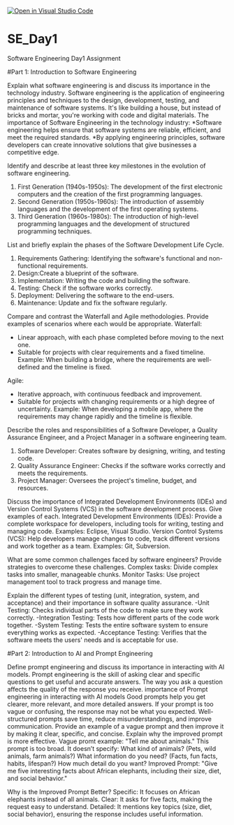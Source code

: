 [![Open in Visual Studio Code](https://classroom.github.com/assets/open-in-vscode-2e0aaae1b6195c2367325f4f02e2d04e9abb55f0b24a779b69b11b9e10269abc.svg)](https://classroom.github.com/online_ide?assignment_repo_id=18374061&assignment_repo_type=AssignmentRepo)
# SE_Day1
Software Engineering Day1 Assignment

#Part 1: Introduction to Software Engineering

Explain what software engineering is and discuss its importance in the technology industry.
Software engineering is the application of engineering principles and techniques to the design, development, testing, and maintenance of software systems. It's like building a house, but instead of bricks and mortar, you're working with code and digital materials.
The importance of Software Engineering in the technology industry:
*Software engineering helps ensure that software systems are reliable, efficient, and meet the required standards.
*By applying engineering principles, software developers can create innovative solutions that give businesses a competitive edge.

Identify and describe at least three key milestones in the evolution of software engineering.
1. First Generation (1940s-1950s): The development of the first electronic computers and the creation of the first programming languages.
2. Second Generation (1950s-1960s): The introduction of assembly languages and the development of the first operating systems.
3. Third Generation (1960s-1980s): The introduction of high-level programming languages and the development of structured programming techniques.

List and briefly explain the phases of the Software Development Life Cycle.
1. Requirements Gathering: Identifying the software's functional and non-functional requirements.
2. Design:Create a blueprint of the software.
3. Implementation: Writing the code and building the software.
4. Testing: Check if the software works correctly.
5. Deployment: Delivering the software to the end-users.
6. Maintenance: Update and fix the software regularly.

Compare and contrast the Waterfall and Agile methodologies. Provide examples of scenarios where each would be appropriate.
Waterfall:
- Linear approach, with each phase completed before moving to the next one.
- Suitable for projects with clear requirements and a fixed timeline.
Example: When building a bridge, where the requirements are well-defined and the timeline is fixed.

Agile:
- Iterative approach, with continuous feedback and improvement.
- Suitable for projects with changing requirements or a high degree of uncertainty.
Example: When developing a mobile app, where the requirements may change rapidly and the timeline is flexible.

Describe the roles and responsibilities of a Software Developer, a Quality Assurance Engineer, and a Project Manager in a software engineering team.
1. Software Developer: Creates software by designing, writing, and testing code.
2. Quality Assurance Engineer: Checks if the software works correctly and meets the requirements.
3. Project Manager: Oversees the project's timeline, budget, and resources.

Discuss the importance of Integrated Development Environments (IDEs) and Version Control Systems (VCS) in the software development process. Give examples of each.
Integrated Development Environments (IDEs): Provide a complete workspace for developers, including tools for writing, testing and managing code. Examples: Eclipse, Visual Studio.
Version Control Systems (VCS): Help developers manage changes to code, track different versions and work together as a team. Examples: Git, Subversion.

What are some common challenges faced by software engineers? Provide strategies to overcome these challenges.
Complex tasks: Divide complex tasks into smaller, manageable chunks.
Monitor Tasks: Use project management tool to track progress and manage time.


Explain the different types of testing (unit, integration, system, and acceptance) and their importance in software quality assurance.
-Unit Testing: Checks individual parts of the code to make sure they work correctly.
-Integration Testing: Tests how different parts of the code work together.
-System Testing: Tests the entire software system to ensure everything works as expected.
-Acceptance Testing: Verifies that the software meets the users' needs and is acceptable for use.

#Part 2: Introduction to AI and Prompt Engineering


Define prompt engineering and discuss its importance in interacting with AI models.
Prompt engineering is the skill of asking clear and specific questions to get useful and accurate answers. The way you ask a question affects the quality of the response you receive.
importance of Prompt engineering in interacting with AI models
Good prompts help you get clearer, more relevant, and more detailed answers. If your prompt is too vague or confusing, the response may not be what you expected. Well-structured prompts save time, reduce misunderstandings, and improve communication.
Provide an example of a vague prompt and then improve it by making it clear, specific, and concise. Explain why the improved prompt is more effective.
Vague promt example:
"Tell me about animals."
This prompt is too broad. It doesn’t specify:
What kind of animals? (Pets, wild animals, farm animals?)
What information do you need? (Facts, fun facts, habits, lifespan?)
How much detail do you want?
Improved Prompt:
"Give me five interesting facts about African elephants, including their size, diet, and social behavior."

Why is the Improved Prompt Better?
Specific: It focuses on African elephants instead of all animals.
Clear: It asks for five facts, making the request easy to understand.
Detailed: It mentions key topics (size, diet, social behavior), ensuring the response includes useful information.

